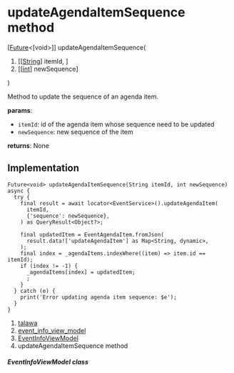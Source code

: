 
<div>

# updateAgendaItemSequence method

</div>


[[Future](https://api.flutter.dev/flutter/dart-core/Future-class.html)\<[void\>]]
updateAgendaItemSequence(

1.  [[[String](https://api.flutter.dev/flutter/dart-core/String-class.md)]
    itemId, ]
2.  [[[int](https://api.flutter.dev/flutter/dart-core/int-class.html)]
    newSequence]

)



Method to update the sequence of an agenda item.

**params**:

-   `itemId`: id of the agenda item whose sequence need to be updated
-   `newSequence`: new sequence of the item

**returns**: None



## Implementation

``` language-dart
Future<void> updateAgendaItemSequence(String itemId, int newSequence) async {
  try {
    final result = await locator<EventService>().updateAgendaItem(
      itemId,
      {'sequence': newSequence},
    ) as QueryResult<Object?>;

    final updatedItem = EventAgendaItem.fromJson(
      result.data!['updateAgendaItem'] as Map<String, dynamic>,
    );
    final index = _agendaItems.indexWhere((item) => item.id == itemId);
    if (index != -1) {
      _agendaItems[index] = updatedItem;
      ;
    }
  } catch (e) {
    print('Error updating agenda item sequence: $e');
  }
}
```







1.  [talawa](../../index.md)
2.  [event_info_view_model](../../view_model_after_auth_view_models_event_view_models_event_info_view_model/)
3.  [EventInfoViewModel](../../view_model_after_auth_view_models_event_view_models_event_info_view_model/EventInfoViewModel-class.md)
4.  updateAgendaItemSequence method

##### EventInfoViewModel class







